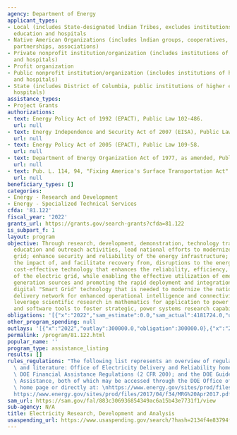 ```yaml
---
agency: Department of Energy
applicant_types:
- Local (includes State-designated lndian Tribes, excludes institutions of higher
  education and hospitals
- Native American Organizations (includes lndian groups, cooperatives, corporations,
  partnerships, associations)
- Private nonprofit institution/organization (includes institutions of higher education
  and hospitals)
- Profit organization
- Public nonprofit institution/organization (includes institutions of higher education
  and hospitals)
- State (includes District of Columbia, public institutions of higher education and
  hospitals)
assistance_types:
- Project Grants
authorizations:
- text: Energy Policy Act of 1992 (EPACT), Public Law 102-486.
  url: null
- text: Energy Independence and Security Act of 2007 (EISA), Public Law 110-140.
  url: null
- text: Energy Policy Act of 2005 (EPACT), Public Law 109-58.
  url: null
- text: Department of Energy Organization Act of 1977, as amended, Public Law 95-91.
  url: null
- text: Pub. L. 114, 94, "Fixing America's Surface Transportation Act" 2015.
  url: null
beneficiary_types: []
categories:
- Energy - Research and Development
- Energy - Specialized Technical Services
cfda: '81.122'
fiscal_year: '2022'
grants_url: https://grants.gov/search-grants?cfda=81.122
is_subpart_f: 1
layout: program
objective: Through research, development, demonstration, technology transfer, and
  education and outreach activities, lead national efforts to modernize the electric
  grid; enhance security and reliability of the energy infrastructure; and mitigate
  the impact of, and facilitate recovery from, disruptions to the energy supply.  Develop
  cost-effective technology that enhances the reliability, efficiency, and resiliency
  of the electric grid, while enabling the effective utilization of emerging and renewable
  generation sources and promoting the rapid deployment and integration of advanced
  digital "Smart Grid" technology that is needed to modernize the nation’s electric
  delivery network for enhanced operational intelligence and connectivity.  Also,
  leverage scientific research in mathematics for application to power system models
  and software tools to foster strategic, power systems research capabilities.
obligations: '[{"x":"2022","sam_estimate":0.0,"sam_actual":4181724.0,"usa_spending_actual":4181724.01},{"x":"2023","sam_estimate":16400000.0,"sam_actual":0.0,"usa_spending_actual":13942784.26},{"x":"2024","sam_estimate":87000000.0,"sam_actual":0.0,"usa_spending_actual":41909331.68}]'
other_program_spending: null
outlays: '[{"x":"2022","outlay":300000.0,"obligation":300000.0},{"x":"2023","outlay":2450015.72,"obligation":9266700.0},{"x":"2024","outlay":1675102.4,"obligation":41734655.0}]'
permalink: /program/81.122.html
popular_name: ''
program_type: assistance_listing
results: []
rules_regulations: "The following list represents an overview of regulations, guidelines,\
  \ and literature: Office of Electricity Delivery and Reliability homepage, at http://www.energy.gov/oe;\
  \ DOE Financial Assistance Regulations (2 CFR 200); and the DOE Guide to Financial\
  \ Assistance, both of which may be accessed through the DOE Office of Management\
  \ home page or directly at: \nhttps://www.energy.gov/sites/prod/files/2017/04/f34/FA%20GUIDE%20April2017.pdf\n\
  https://www.energy.gov/sites/prod/files/2017/04/f34/MRG%20Apr2017.pdf"
sam_url: https://sam.gov/fal/883c306936854349ac6a15b43e7731f1/view
sub-agency: N/A
title: Electricity Research, Development and Analysis
usaspending_url: https://www.usaspending.gov/search/?hash=2134f4e83794f2dda753294813a23c23
---
```

